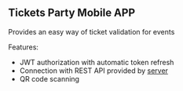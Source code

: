 ## Tickets Party Mobile APP
Provides an easy way of ticket validation for events

Features:
- JWT authorization with automatic token refresh
- Connection with REST API provided by [server](https://github.com/PythonProjectGroup/ticketsparty-backend)
- QR code scanning
